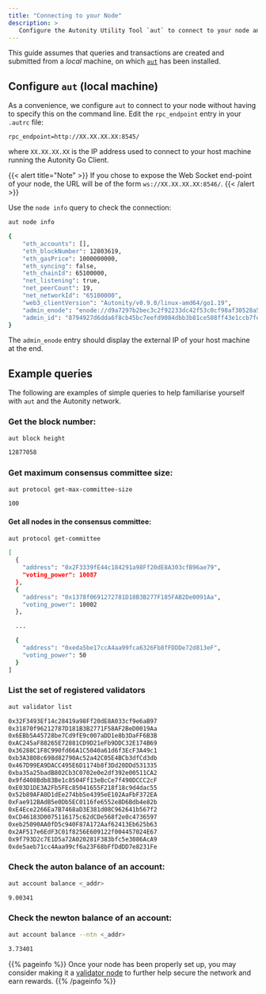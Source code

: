 ```yaml
---
title: "Connecting to your Node"
description: >
   Configure the Autonity Utility Tool `aut` to connect to your node and perform some simple queries.
---
```


This guide assumes that queries and transactions are created and submitted from a _local_ machine, on which [`aut`](/account-holders/setup-aut/) has been installed.

## Configure `aut` (local machine)

As a convenience, we configure `aut` to connect to your node without having to specify this on the command line. Edit the `rpc_endpoint` entry in your `.autrc` file:

```
rpc_endpoint=http://XX.XX.XX.XX:8545/
```

where `XX.XX.XX.XX` is the IP address used to connect to your host machine running the Autonity Go Client.

{{< alert title="Note" >}}
If you chose to expose the Web Socket end-point of your node, the URL will be of the form `ws://XX.XX.XX.XX:8546/`.
{{< /alert >}}

Use the `node info` query to check the connection:

```bash
aut node info
```
```bash
{
    "eth_accounts": [],
    "eth_blockNumber": 12803619,
    "eth_gasPrice": 1000000000,
    "eth_syncing": false,
    "eth_chainId": 65100000,
    "net_listening": true,
    "net_peerCount": 19,
    "net_networkId": "65100000",
    "web3_clientVersion": "Autonity/v0.9.0/linux-amd64/go1.19",
    "admin_enode": "enode://d9a7297b2bec3c2f92233dc42f53c0cf98af30528a56765b102d9e28be2a760b7fd3045790246d1a5836af9a8ea5d2dbcc9b56864f6391045ba76391d9db931e@77.86.9.81:30303",
    "admin_id": "8794927d6dda6f8cb45bc7eefd9084dbb3b81ce508ff43e1ccb7fe904ccd2cfc"
}
```

The `admin_enode` entry should display the external IP of your host machine at the end.

<!-- TODO: put these examples in their own section?  Arguably they aren't specific to node operators. -->

## Example queries

The following are examples of simple queries to help familiarise yourself with  `aut` and the Autonity network.

### Get the block number:

```bash
aut block height
```
```bash
12877058
```
### Get maximum consensus committee size:

```bash
aut protocol get-max-committee-size
```
```bash
100
```

#### Get all nodes in the consensus committee:

```bash
aut protocol get-committee
```
```bash
[
  {
    "address": "0x2F3339fE44c184291a98Ff20dE8A303cfB96ae79",
    "voting_power": 10087
  },
  {
    "address": "0x1378f0691272781D18B3B277F185FAB2De0091Aa",
    "voting_power": 10002
  },

  ...

  {
    "address": "0xeda5be17ccA4aa99fca6326Fb8fFDDDe72d813eF",
    "voting_power": 50
  }
]
```

### List the set of registered validators

```bash
aut validator list
```
```bash
0x32F3493Ef14c28419a98Ff20dE8A033cf9e6aB97
0x31870f96212787D181B3B2771F58AF2BeD0019Aa
0x6EBb5A45728be7Cd9fE9c007aDD1e8b3DaFF6B3B
0xAC245aF88265E72881CD9D21eFb9DDC32E174B69
0x36288C1F8C990fd66A1C5040a61d6f3EcF3A49c1
0xb3A3808c698d82790Ac52a42C05E4BCb3dfCd3db
0x467D99EA9DACC495E6D1174b8f3Dd20DDd531335
0xba35a25badB802Cb3C0702e0e2df392e00511CA2
0x9fd408Bdb83Be1c8504Ff13eBcCe7f490DCCC2cF
0xE03D1DE3A2Fb5FEc85041655F218f18c9d4dac55
0x52b89AFA0D1dEe274bb5e4395eE102AaFbF372EA
0xFae912BAdB5e0Db5EC0116fe6552e8D6Bdb4e82b
0xE4Ece2266Ea7B7468aD3E381d08C962641b567f2
0xCD46183D0075116175c62dCDe568f2e0c4736597
0xeb25090AA0fD5c940F87A172Aaf62413Eb625b63
0x2AF517e6EdF3C01f8256E609122f004457024E67
0x9f793D2c7E1D5a72A020281F383bfc5e3086AcA9
0xde5aeb71cc4Aaa99cf6a23F68bFfDdDD7e8231Fe
```

### Check the auton balance of an account:

```bash
aut account balance <_addr>
```
```bash
9.00341
```

### Check the newton balance of an account:

```bash
aut account balance --ntn <_addr>
```
```bash
3.73401
```

{{% pageinfo %}}
Once your node has been properly set up, you may consider making it a [validator node](/validators/) to further help secure the network and earn rewards.
{{% /pageinfo %}}
